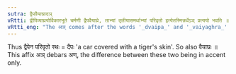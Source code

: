 ```yaml
---
sutra: द्वैपवैयाघ्रादञ्
vRtti: द्वीपिव्याघ्रयोर्विकारभूते चर्मणी द्वैपवैयाघ्रे, ताभ्यां तृतीयासमर्थाभ्यां परिवृतो इत्येतस्मिन्नर्थेऽञ् प्रत्ययो भवति ॥
vRtti_eng: "The अञ् comes after the words '_dvaipa_' and '_vaiyaghra_' being in the third case in construction, in the sense of 'surrounded', the thing so surrounded being 'a chariot'."
---
```

Thus द्वैपेन परिवृतो रथः = दैपः 'a car covered with a tiger's skin'. So also वैयाघ्रः ॥ This affix अञ् debars अण्, the difference between these two being in accent only.
